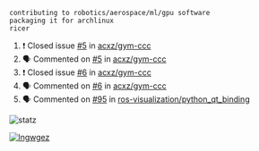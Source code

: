 ```
contributing to robotics/aerospace/ml/gpu software
packaging it for archlinux
ricer
```

<!--START_SECTION:activity-->
1. ❗️ Closed issue [#5](https://github.com/acxz/gym-ccc/issues/5) in [acxz/gym-ccc](https://github.com/acxz/gym-ccc)
2. 🗣 Commented on [#5](https://github.com/acxz/gym-ccc/issues/5) in [acxz/gym-ccc](https://github.com/acxz/gym-ccc)
3. ❗️ Closed issue [#6](https://github.com/acxz/gym-ccc/issues/6) in [acxz/gym-ccc](https://github.com/acxz/gym-ccc)
4. 🗣 Commented on [#6](https://github.com/acxz/gym-ccc/issues/6) in [acxz/gym-ccc](https://github.com/acxz/gym-ccc)
5. 🗣 Commented on [#95](https://github.com/ros-visualization/python_qt_binding/issues/95) in [ros-visualization/python_qt_binding](https://github.com/ros-visualization/python_qt_binding)
<!--END_SECTION:activity-->


![statz](https://github-readme-stats.vercel.app/api?username=acxz&include_all_commits=true&show_icons=true)

[![lngwgez](https://github-readme-stats.vercel.app/api/top-langs/?username=acxz&layout=compact)](https://github.com/acxz/github-readme-stats)


<!--
**acxz/acxz** is a ✨ _special_ ✨ repository because its `README.md` (this file) appears on your GitHub profile.

Here are some ideas to get you started:

- 🔭 I’m currently working on ...
- 🌱 I’m currently learning ...
- 👯 I’m looking to collaborate on ...
- 🤔 I’m looking for help with ...
- 💬 Ask me about ...
- 📫 How to reach me: ...
- 😄 Pronouns: ...
- ⚡ Fun fact: ...
-->
